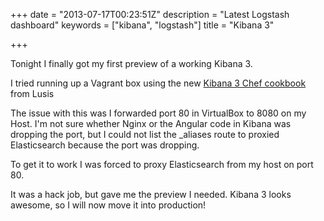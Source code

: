 +++
date = "2013-07-17T00:23:51Z"
description = "Latest Logstash dashboard"
keywords = ["kibana", "logstash"]
title = "Kibana 3"

+++

Tonight I finally got my first preview of a working Kibana 3.

I tried running up a Vagrant box using the new [Kibana 3 Chef cookbook](https://github.com/lusis/chef-kibana) from Lusis

The issue with this was I forwarded port 80 in VirtualBox to 8080 on my Host.
I'm not sure whether Nginx or the Angular code in Kibana was dropping the port, but I could not list the _aliases route to proxied Elasticsearch because the port was dropping.

To get it to work I was forced to proxy Elasticsearch from my host on port 80.

It was a hack job, but gave me the preview I needed. Kibana 3 looks awesome, so I will now move it into production!

